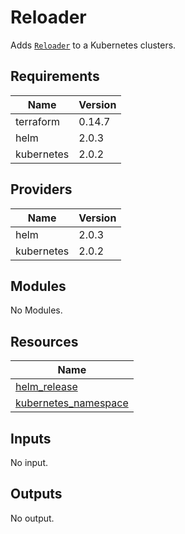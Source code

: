 # Reloader

Adds [`Reloader`](https://github.com/stakater/Reloader) to a Kubernetes clusters.

## Requirements

| Name | Version |
|------|---------|
| terraform | 0.14.7 |
| helm | 2.0.3 |
| kubernetes | 2.0.2 |

## Providers

| Name | Version |
|------|---------|
| helm | 2.0.3 |
| kubernetes | 2.0.2 |

## Modules

No Modules.

## Resources

| Name |
|------|
| [helm_release](https://registry.terraform.io/providers/hashicorp/helm/2.0.3/docs/resources/release) |
| [kubernetes_namespace](https://registry.terraform.io/providers/hashicorp/kubernetes/2.0.2/docs/resources/namespace) |

## Inputs

No input.

## Outputs

No output.
